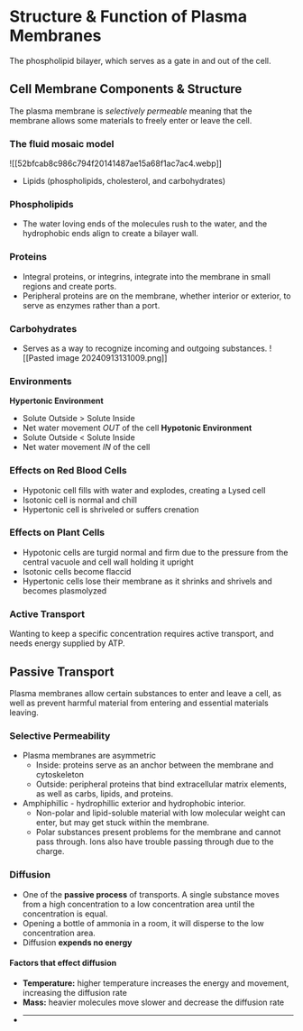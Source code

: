 # Structure & Function of Plasma Membranes
The phospholipid bilayer, which serves as a gate in and out of the cell.
## Cell Membrane Components & Structure
The plasma membrane is *selectively permeable* meaning that the membrane allows some materials to freely enter or leave the cell.
### The fluid mosaic model
![[52bfcab8c986c794f20141487ae15a68f1ac7ac4.webp]]
- Lipids (phospholipids, cholesterol, and carbohydrates)
### Phospholipids
- The water loving ends of the molecules rush to the water, and the hydrophobic ends align to create a bilayer wall.
### Proteins
- Integral proteins, or integrins, integrate into the membrane in small regions and create ports.
- Peripheral proteins are on the membrane, whether interior or exterior, to serve as enzymes rather than a port.
### Carbohydrates
- Serves as a way to recognize incoming and outgoing substances.
![[Pasted image 20240913131009.png]]
### Environments
**Hypertonic Environment**
- Solute Outside > Solute Inside
- Net water movement *OUT* of the cell
**Hypotonic Environment**
- Solute Outside < Solute Inside
- Net water movement *IN* of the cell
### Effects on Red Blood Cells
- Hypotonic cell fills with water and explodes, creating a Lysed cell
- Isotonic cell is normal and chill
- Hypertonic cell is shriveled or suffers crenation
### Effects on Plant Cells
- Hypotonic cells are turgid normal and firm due to the pressure from the central vacuole and cell wall holding it upright
- Isotonic cells become flaccid
- Hypertonic cells lose their membrane as it shrinks and shrivels and becomes plasmolyzed
### Active Transport
Wanting to keep a specific concentration requires active transport, and needs energy supplied by ATP.

## Passive Transport
Plasma membranes allow certain substances to enter and leave a cell, as well as prevent harmful material from entering and essential materials leaving.
### Selective Permeability
- Plasma membranes are asymmetric
	- Inside: proteins serve as an anchor between the membrane and cytoskeleton
	- Outside: peripheral proteins that bind extracellular matrix elements, as well as carbs, lipids, and proteins.
- Amphiphillic - hydrophillic exterior and hydrophobic interior.
	- Non-polar and lipid-soluble material with low molecular weight can enter, but may get stuck within the membrane.
	- Polar substances present problems for the membrane and cannot pass through. Ions also have trouble passing through due to the charge.
### Diffusion
- One of the **passive process** of transports. A single substance moves from a high concentration to a low concentration area until the concentration is equal.
- Opening a bottle of ammonia in a room, it will disperse to the low concentration area.
- Diffusion **expends no energy**
#### Factors that effect diffusion
- **Temperature:** higher temperature increases the energy and movement, increasing the diffusion rate
- **Mass:** heavier molecules move slower and decrease the diffusion rate
- ****